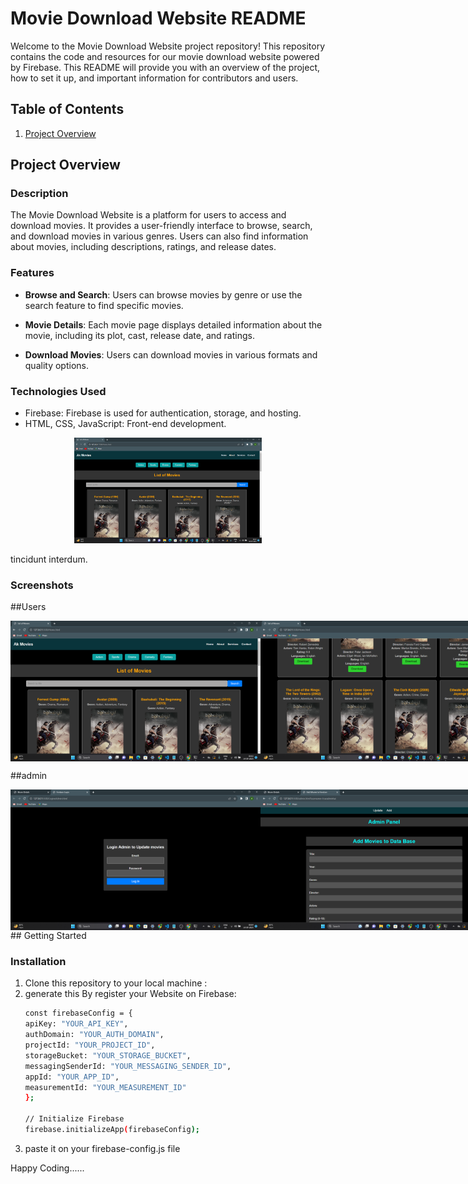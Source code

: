 # Movie Download Website README

Welcome to the Movie Download Website project repository! This repository contains the code and resources for our movie download website powered by Firebase. This README will provide you with an overview of the project, how to set it up, and important information for contributors and users.

## Table of Contents

1. [Project Overview](#project-overview)


## Project Overview

### Description

The Movie Download Website is a platform for users to access and download movies. It provides a user-friendly interface to browse, search, and download movies in various genres. Users can also find information about movies, including descriptions, ratings, and release dates.

### Features

- **Browse and Search**: Users can browse movies by genre or use the search feature to find specific movies.

- **Movie Details**: Each movie page displays detailed information about the movie, including its plot, cast, release date, and ratings.

- **Download Movies**: Users can download movies in various formats and quality options.


### Technologies Used

- Firebase: Firebase is used for authentication, storage, and hosting.
- HTML, CSS, JavaScript: Front-end development.

<div align="center">
  <img src="img/ak1.png" alt="Image Description" width="300">
  <p align="left"> tincidunt interdum.</p>
</div>




### Screenshots
 ##Users
<div style="display: flex; justify-content: space-between;">
  <img src="img/ak1.png" width="400">
  <img src="img/ak2.png" width="400">
    <img src="img/ak3.png" width="400">
      <img src="img/ak4.png" width="400">
        <img src="img/ak5.png" width="400">
          <img src="img/ak6.png" width="400">
            <img src="img/ak7.png" width="400">
              <img src="img/ak8.png" width="400">
                <img src="img/ak9.png" width="400">
</div>

##admin
<div style="display: flex; justify-content: space-between;">
  <img src="img/ak10.png" width="400">
  <img src="img/ak11.png" width="400">
    <img src="img/ak12.png" width="400">
</div>
## Getting Started



### Installation

1. Clone this repository to your local machine :
2. generate this By register your Website on Firebase:
    ```bash
   const firebaseConfig = {
   apiKey: "YOUR_API_KEY",
   authDomain: "YOUR_AUTH_DOMAIN",
   projectId: "YOUR_PROJECT_ID",
   storageBucket: "YOUR_STORAGE_BUCKET",
   messagingSenderId: "YOUR_MESSAGING_SENDER_ID",
   appId: "YOUR_APP_ID",
   measurementId: "YOUR_MEASUREMENT_ID"
    };

    // Initialize Firebase
    firebase.initializeApp(firebaseConfig);

3. paste it on your firebase-config.js file

Happy Coding......
